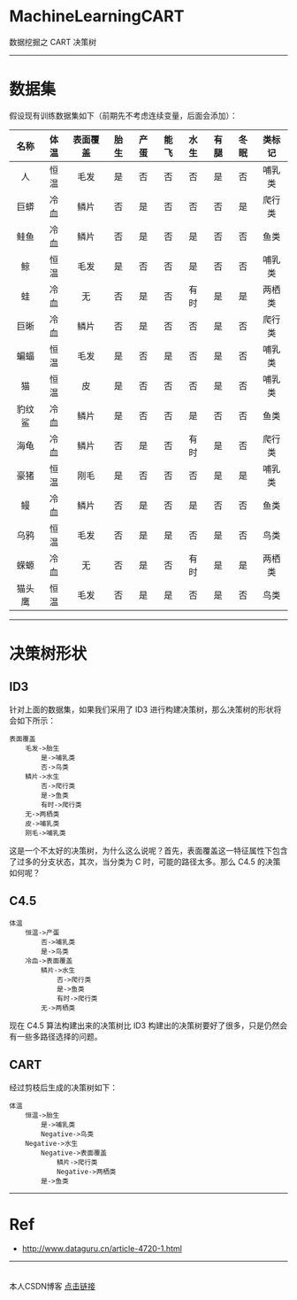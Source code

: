 # MachineLearningCART
数据挖掘之 CART 决策树

----------------------------------------------

# 数据集
假设现有训练数据集如下（前期先不考虑连续变量，后面会添加）：

|  名称  |   体温   |  表面覆盖  |   胎生   |   产蛋   |  能飞  |  水生  |  有腿  |  冬眠  |  类标记  |
| :----: | :------: | :--------: | :------: | :------: | :----: | :----: | :----: | :----: | :------: |
| 人     | 恒温     | 毛发       |  是      |  否      | 否     | 否     | 是     | 否     | 哺乳类   |
| 巨蟒   | 冷血     | 鳞片       |  否      |  是      | 否     | 否     | 否     | 是     | 爬行类   |
| 鲑鱼   | 冷血     | 鳞片       |  否      |  是      | 否     | 是     | 否     | 否     | 鱼类     |
| 鲸     | 恒温     | 毛发       |  是      |  否      | 否     | 是     | 否     | 否     | 哺乳类   |
| 蛙     | 冷血     | 无         |  否      |  是      | 否     | 有时   | 是     | 是     | 两栖类   |
| 巨晰   | 冷血     | 鳞片       |  否      |  是      | 否     | 否     | 是     | 否     | 爬行类   |
| 蝙蝠   | 恒温     | 毛发       |  是      |  否      | 是     | 否     | 是     | 否     | 哺乳类   |
| 猫     | 恒温     | 皮         |  是      |  否      | 否     | 否     | 是     | 否     | 哺乳类   |
| 豹纹鲨 | 冷血     | 鳞片       |  是      |  否      | 否     | 是     | 否     | 否     | 鱼类     |
| 海龟   | 冷血     | 鳞片       |  否      |  是      | 否     | 有时   | 是     | 否     | 爬行类   |
| 豪猪   | 恒温     | 刚毛       |  是      |  否      | 否     | 否     | 是     | 是     | 哺乳类   |
| 鳗     | 冷血     | 鳞片       |  否      |  是      | 否     | 是     | 否     | 否     | 鱼类     |
| 乌鸦   | 恒温     | 毛发       |  否      |  是      | 是     | 否     | 是     | 否     | 鸟类     |
| 蝾螈   | 冷血     | 无         |  否      |  是      | 否     | 有时   | 是     | 是     | 两栖类   |
| 猫头鹰 | 恒温     | 毛发       |  否      |  是      | 是     | 否     | 是     | 否     | 鸟类     |

------------------------------------------------------------

# 决策树形状
## ID3
针对上面的数据集，如果我们采用了 ID3 进行构建决策树，那么决策树的形状将会如下所示：
```text
表面覆盖
    毛发->胎生
        是->哺乳类
        否->鸟类
    鳞片->水生
        否->爬行类
        是->鱼类
        有时->爬行类
    无->两栖类
    皮->哺乳类
    刚毛->哺乳类
```
这是一个不太好的决策树，为什么这么说呢？首先，表面覆盖这一特征属性下包含了过多的分支状态，其次，当分类为 C 时，可能的路径太多。那么 C4.5 的决策如何呢？

## C4.5
```text
体温
    恒温->产蛋
        否->哺乳类
        是->鸟类
    冷血->表面覆盖
        鳞片->水生
            否->爬行类
            是->鱼类
            有时->爬行类
        无->两栖类
```
现在 C4.5 算法构建出来的决策树比 ID3 构建出的决策树要好了很多，只是仍然会有一些多路径选择的问题。

## CART
经过剪枝后生成的决策树如下：
```text
体温
    恒温->胎生
        是->哺乳类
        Negative->鸟类
    Negative->水生
        Negative->表面覆盖
            鳞片->爬行类
            Negative->两栖类
        是->鱼类
```

------------------------------------------------------------

# Ref
-   http://www.dataguru.cn/article-4720-1.html

------------------------------------------------------------

　　　　　　　　　　　　　　　　　　　　　　　　　　　　　　　　　　　　　　　　　　　　　　　　　　本人CSDN博客 [点击链接](http://blog.csdn.net/lemon_tree12138)